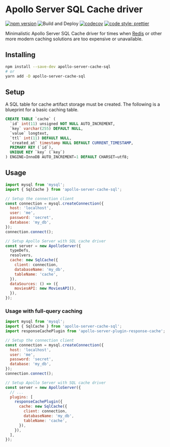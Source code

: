 # Apollo Server SQL Cache driver

[![npm version](https://badge.fury.io/js/apollo-server-cache-sql.svg)](https://badge.fury.io/js/apollo-server-cache-sql)
![Build and Deploy](https://github.com/MatissJanis/apollo-server-cache-sql/workflows/Build%20and%20Deploy/badge.svg)
[![codecov](https://codecov.io/gh/MatissJanis/apollo-server-cache-sql/branch/master/graph/badge.svg)](https://codecov.io/gh/MatissJanis/apollo-server-cache-sql)
[![code style: prettier](https://img.shields.io/badge/code_style-prettier-ff69b4.svg?style=flat-square)](https://github.com/prettier/prettier)

Minimalistic Apollo Server SQL Cache driver for times when [Redis](https://github.com/apollographql/apollo-server/blob/master/packages/apollo-server-cache-redis) or other more modern caching solutions are too expensive or unavailable.

## Installing

```sh
npm install --save-dev apollo-server-cache-sql
# or
yarn add -D apollo-server-cache-sql
```

## Setup

A SQL table for cache artifact storage must be created. The following is a blueprint for a basic caching table.

```sql
CREATE TABLE `cache` (
  `id` int(11) unsigned NOT NULL AUTO_INCREMENT,
  `key` varchar(255) DEFAULT NULL,
  `value` longtext,
  `ttl` int(11) DEFAULT NULL,
  `created_at` timestamp NULL DEFAULT CURRENT_TIMESTAMP,
  PRIMARY KEY (`id`),
  UNIQUE KEY `key` (`key`)
) ENGINE=InnoDB AUTO_INCREMENT=1 DEFAULT CHARSET=utf8;
```

## Usage

```js
import mysql from 'mysql';
import { SqlCache } from 'apollo-server-cache-sql';

// Setup the connection client
const connection = mysql.createConnection({
  host: 'localhost',
  user: 'me',
  password: 'secret',
  database: 'my_db',
});
connection.connect();

// Setup Apollo Server with SQL cache driver
const server = new ApolloServer({
  typeDefs,
  resolvers,
  cache: new SqlCache({
    client: connection,
    databaseName: 'my_db',
    tableName: 'cache',
  }),
  dataSources: () => ({
    moviesAPI: new MoviesAPI(),
  }),
});
```

### Usage with full-query caching

```js
import mysql from 'mysql';
import { SqlCache } from 'apollo-server-cache-sql';
import responseCachePlugin from 'apollo-server-plugin-response-cache';

// Setup the connection client
const connection = mysql.createConnection({
  host: 'localhost',
  user: 'me',
  password: 'secret',
  database: 'my_db',
});
connection.connect();

// Setup Apollo Server with SQL cache driver
const server = new ApolloServer({
  // ...
  plugins: [
    responseCachePlugin({
      cache: new SqlCache({
        client: connection,
        databaseName: 'my_db',
        tableName: 'cache',
      }),
    }),
  ],
});
```
